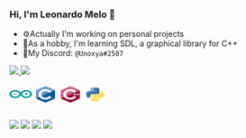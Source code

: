 ### Hi, I'm Leonardo Melo 👋

- ⚙️Actually I'm working on personal projects
- 🌱As a hobby, I'm learning SDL, a graphical library for C++
- 🔗My Discord: `@Unoxya#2507`
<div style="display: inline_block">
  <a href="https://github.com/LeonardoCMelo">
  <img height="160em" src="https://github-readme-stats.vercel.app/api?username=LeonardoCMelo&show_icons=true&theme=dark&include_all_commits=true&count_private=true">
  <img height="160em" src="https://github-readme-stats.vercel.app/api/top-langs/?username=LeonardoCMelo&layout=compact&langs_count=16&theme=dark">
</div>

<div style="display: inline-block"><br>
  <img align="center" alt="Leo-arduino" height="30" width="40" src="https://github.com/devicons/devicon/blob/master/icons/arduino/arduino-original.svg">
  <img align="center" alt="Leo-c" height="30" width="40" src="https://github.com/devicons/devicon/blob/master/icons/c/c-original.svg">
  <img align="center" alt="Leo-cplusplus" height="30" width="40" src="https://github.com/devicons/devicon/blob/master/icons/cplusplus/cplusplus-original.svg">
  <img align="center" alt="Leo-python" height="30" width="40" src="https://github.com/devicons/devicon/blob/master/icons/python/python-original.svg">
  
</div>
</a>

##

<div>
  <a href="https://api.whatsapp.com/send?phone=5531996483183&text=Hello!" target="_blank"><img src="https://img.shields.io/badge/WhatsApp-25D366?style=for-the-badge&logo=whatsapp&logoColor=white" target="_blank"></a>
  <a href="https://t.me/Unoxya" target="_blank"><img src="https://img.shields.io/badge/Telegram-2CA5E0?style=for-the-badge&logo=telegram&logoColor=white"></a>
  <a href="mailto:leonardoc.melo2002@gmail.com"><img src="https://img.shields.io/badge/-Gmail-%23333?style=for-the-badge&logo=gmail&logoColor=white" target="_blank"></a>
  <a href="https://www.linkedin.com/in/leonardo-melo02/"><img src="https://img.shields.io/badge/-LinkedIn-%230077B5?style=for-the-badge&logo=linkedin&logoColor=white" target="_blank"></a>
</div>
